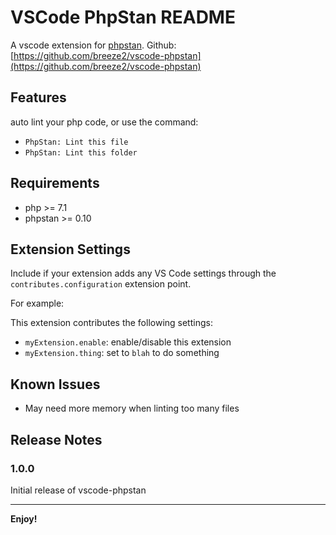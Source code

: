 # VSCode PhpStan README

A vscode extension for [phpstan](https://github.com/phpstan/phpstan).
Github: [https://github.com/breeze2/vscode-phpstan](https://github.com/breeze2/vscode-phpstan)

## Features

auto lint your php code, or use the command:

* `PhpStan: Lint this file`
* `PhpStan: Lint this folder`

## Requirements

* php >= 7.1
* phpstan >= 0.10

## Extension Settings

Include if your extension adds any VS Code settings through the `contributes.configuration` extension point.

For example:

This extension contributes the following settings:

* `myExtension.enable`: enable/disable this extension
* `myExtension.thing`: set to `blah` to do something

## Known Issues

* May need more memory when linting too many files

## Release Notes

### 1.0.0

Initial release of vscode-phpstan

-----------------------------------------------------------------------------------------------------------

**Enjoy!**
